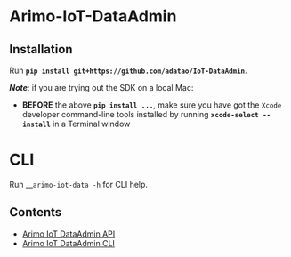 # Arimo-IoT-DataAdmin


## Installation

Run __`pip install git+https://github.com/adatao/IoT-DataAdmin`__.

___Note___: if you are trying out the SDK on a local Mac:

- __BEFORE__ the above __`pip install ...`__, make sure you have got the ``Xcode`` developer command-line tools installed by running __`xcode-select --install`__ in a Terminal window


# CLI

Run __`arimo-iot-data -h` for CLI help.


## Contents

- [Arimo IoT DataAdmin API](arimo.IoT.DataAdmin)
- [Arimo IoT DataAdmin CLI](arimo.IoT.DataAdmin.CLI)

